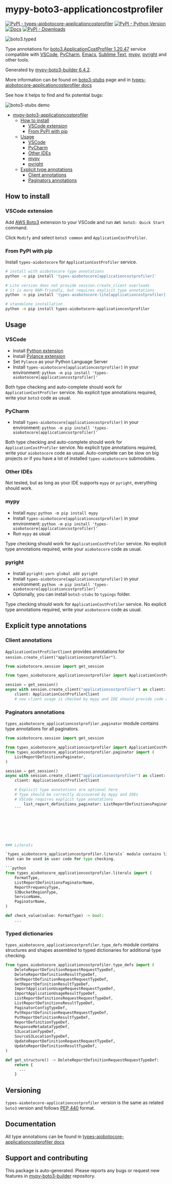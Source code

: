 <a id="mypy-boto3-applicationcostprofiler"></a>

# mypy-boto3-applicationcostprofiler

[![PyPI - types-aiobotocore-applicationcostprofiler](https://img.shields.io/pypi/v/types-aiobotocore-applicationcostprofiler.svg?color=blue)](https://pypi.org/project/types-aiobotocore-applicationcostprofiler)
[![PyPI - Python Version](https://img.shields.io/pypi/pyversions/types-aiobotocore-applicationcostprofiler.svg?color=blue)](https://pypi.org/project/types-aiobotocore-applicationcostprofiler)
[![Docs](https://img.shields.io/readthedocs/mypy-boto3-builder.svg?color=blue)](https://mypy-boto3-builder.readthedocs.io/)
[![PyPI - Downloads](https://img.shields.io/pypi/dm/types-aiobotocore-applicationcostprofiler?color=blue)](https://pypistats.org/packages/types-aiobotocore-applicationcostprofiler)

![boto3.typed](https://github.com/vemel/mypy_boto3_builder/raw/main/logo.png)

Type annotations for
[boto3.ApplicationCostProfiler 1.20.47](https://boto3.amazonaws.com/v1/documentation/api/latest/reference/services/applicationcostprofiler.html#ApplicationCostProfiler)
service compatible with [VSCode](https://code.visualstudio.com/),
[PyCharm](https://www.jetbrains.com/pycharm/),
[Emacs](https://www.gnu.org/software/emacs/),
[Sublime Text](https://www.sublimetext.com/),
[mypy](https://github.com/python/mypy),
[pyright](https://github.com/microsoft/pyright) and other tools.

Generated by
[mypy-boto3-builder 6.4.2](https://github.com/vemel/mypy_boto3_builder).

More information can be found on
[boto3-stubs](https://pypi.org/project/boto3-stubs/) page and in
[types-aiobotocore-applicationcostprofiler docs](https://vemel.github.io/types_aiobotocore_docs/types_aiobotocore_applicationcostprofiler/)

See how it helps to find and fix potential bugs:

![boto3-stubs demo](https://github.com/vemel/mypy_boto3_builder/raw/main/demo.gif)

- [mypy-boto3-applicationcostprofiler](#mypy-boto3-applicationcostprofiler)
  - [How to install](#how-to-install)
    - [VSCode extension](#vscode-extension)
    - [From PyPI with pip](#from-pypi-with-pip)
  - [Usage](#usage)
    - [VSCode](#vscode)
    - [PyCharm](#pycharm)
    - [Other IDEs](#other-ides)
    - [mypy](#mypy)
    - [pyright](#pyright)
  - [Explicit type annotations](#explicit-type-annotations)
    - [Client annotations](#client-annotations)
    - [Paginators annotations](#paginators-annotations)

<a id="how-to-install"></a>

## How to install

<a id="vscode-extension"></a>

### VSCode extension

Add
[AWS Boto3](https://marketplace.visualstudio.com/items?itemName=Boto3typed.boto3-ide)
extension to your VSCode and run `AWS boto3: Quick Start` command.

Click `Modify` and select `boto3 common` and `ApplicationCostProfiler`.

<a id="from-pypi-with-pip"></a>

### From PyPI with pip

Install `types-aiobotocore` for `ApplicationCostProfiler` service.

```bash
# install with aiobotocore type annotations
python -m pip install 'types-aiobotocore[applicationcostprofiler]'

# Lite version does not provide session.create_client overloads
# it is more RAM-friendly, but requires explicit type annotations
python -m pip install 'types-aiobotocore-lite[applicationcostprofiler]'

# standalone installation
python -m pip install types-aiobotocore-applicationcostprofiler
```

<a id="usage"></a>

## Usage

<a id="vscode"></a>

### VSCode

- Install
  [Python extension](https://marketplace.visualstudio.com/items?itemName=ms-python.python)
- Install
  [Pylance extension](https://marketplace.visualstudio.com/items?itemName=ms-python.vscode-pylance)
- Set `Pylance` as your Python Language Server
- Install `types-aiobotocore[applicationcostprofiler]` in your environment:
  `python -m pip install 'types-aiobotocore[applicationcostprofiler]'`

Both type checking and auto-complete should work for `ApplicationCostProfiler`
service. No explicit type annotations required, write your `boto3` code as
usual.

<a id="pycharm"></a>

### PyCharm

- Install `types-aiobotocore[applicationcostprofiler]` in your environment:
  `python -m pip install 'types-aiobotocore[applicationcostprofiler]'`

Both type checking and auto-complete should work for `ApplicationCostProfiler`
service. No explicit type annotations required, write your `aiobotocore` code
as usual. Auto-complete can be slow on big projects or if you have a lot of
installed `types-aiobotocore` submodules.

<a id="other-ides"></a>

### Other IDEs

Not tested, but as long as your IDE supports `mypy` or `pyright`, everything
should work.

<a id="mypy"></a>

### mypy

- Install `mypy`: `python -m pip install mypy`
- Install `types-aiobotocore[applicationcostprofiler]` in your environment:
  `python -m pip install 'types-aiobotocore[applicationcostprofiler]'`
- Run `mypy` as usual

Type checking should work for `ApplicationCostProfiler` service. No explicit
type annotations required, write your `aiobotocore` code as usual.

<a id="pyright"></a>

### pyright

- Install `pyright`: `yarn global add pyright`
- Install `types-aiobotocore[applicationcostprofiler]` in your environment:
  `python -m pip install 'types-aiobotocore[applicationcostprofiler]'`
- Optionally, you can install `boto3-stubs` to `typings` folder.

Type checking should work for `ApplicationCostProfiler` service. No explicit
type annotations required, write your `aiobotocore` code as usual.

<a id="explicit-type-annotations"></a>

## Explicit type annotations

<a id="client-annotations"></a>

### Client annotations

`ApplicationCostProfilerClient` provides annotations for
`session.create_client("applicationcostprofiler")`.

```python
from aiobotocore.session import get_session

from types_aiobotocore_applicationcostprofiler import ApplicationCostProfilerClient

session = get_session()
async with session.create_client("applicationcostprofiler") as client:
    client: ApplicationCostProfilerClient
    # now client usage is checked by mypy and IDE should provide code auto-complete
```

<a id="paginators-annotations"></a>

### Paginators annotations

`types_aiobotocore_applicationcostprofiler.paginator` module contains type
annotations for all paginators.

````python
from aiobotocore.session import get_session

from types_aiobotocore_applicationcostprofiler import ApplicationCostProfilerClient
from types_aiobotocore_applicationcostprofiler.paginator import (
    ListReportDefinitionsPaginator,
)

session = get_session()
async with session.create_client("applicationcostprofiler") as client:
    client: ApplicationCostProfilerClient

    # Explicit type annotations are optional here
    # Type should be correctly discovered by mypy and IDEs
    # VSCode requires explicit type annotations
        list_report_definitions_paginator: ListReportDefinitionsPaginator = client.get_paginator("list_report_definitions")
    ```







### Literals

`types_aiobotocore_applicationcostprofiler.literals` module contains literals extracted from shapes
that can be used in user code for type checking.

```python
from types_aiobotocore_applicationcostprofiler.literals import (
    FormatType,
    ListReportDefinitionsPaginatorName,
    ReportFrequencyType,
    S3BucketRegionType,
    ServiceName,
    PaginatorName,
)

def check_value(value: FormatType) -> bool:
    ...
````

### Typed dictionaries

`types_aiobotocore_applicationcostprofiler.type_defs` module contains
structures and shapes assembled to typed dictionaries for additional type
checking.

```python
from types_aiobotocore_applicationcostprofiler.type_defs import (
    DeleteReportDefinitionRequestRequestTypeDef,
    DeleteReportDefinitionResultTypeDef,
    GetReportDefinitionRequestRequestTypeDef,
    GetReportDefinitionResultTypeDef,
    ImportApplicationUsageRequestRequestTypeDef,
    ImportApplicationUsageResultTypeDef,
    ListReportDefinitionsRequestRequestTypeDef,
    ListReportDefinitionsResultTypeDef,
    PaginatorConfigTypeDef,
    PutReportDefinitionRequestRequestTypeDef,
    PutReportDefinitionResultTypeDef,
    ReportDefinitionTypeDef,
    ResponseMetadataTypeDef,
    S3LocationTypeDef,
    SourceS3LocationTypeDef,
    UpdateReportDefinitionRequestRequestTypeDef,
    UpdateReportDefinitionResultTypeDef,
)

def get_structure() -> DeleteReportDefinitionRequestRequestTypeDef:
    return {
      ...
    }
```

## Versioning

`types-aiobotocore-applicationcostprofiler` version is the same as related
`boto3` version and follows
[PEP 440](https://www.python.org/dev/peps/pep-0440/) format.

## Documentation

All type annotations can be found in
[types-aiobotocore-applicationcostprofiler docs](https://vemel.github.io/types_aiobotocore_docs/types_aiobotocore_applicationcostprofiler/)

## Support and contributing

This package is auto-generated. Please reports any bugs or request new features
in [mypy-boto3-builder](https://github.com/vemel/mypy_boto3_builder/issues/)
repository.

